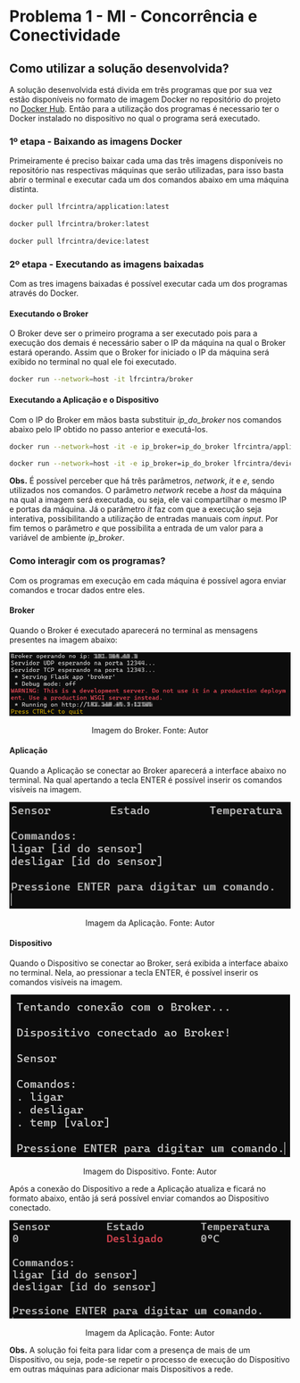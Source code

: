 # Problema 1 - MI - Concorrência e Conectividade

## Como utilizar a solução desenvolvida?
A solução desenvolvida está divida em três programas que por sua vez estão disponíveis no formato de imagem Docker no repositório do projeto no [Docker Hub](https://hub.docker.com/repositories/lfrcintra). Então para a utilização dos programas é necessario ter o Docker instalado no dispositivo no qual o programa será executado.

### 1º etapa - Baixando as imagens Docker
Primeiramente é preciso baixar cada uma das três imagens disponíveis no repositório nas respectivas máquinas que serão utilizadas, para isso basta abrir o terminal e executar cada um dos comandos abaixo em uma máquina distinta.

```bash
docker pull lfrcintra/application:latest
```
```bash
docker pull lfrcintra/broker:latest
```
```bash
docker pull lfrcintra/device:latest
```

### 2º etapa - Executando as imagens baixadas
Com as tres imagens baixadas é possível executar cada um dos programas através do Docker.

#### Executando o Broker
O Broker deve ser o primeiro programa a ser executado pois para a execução dos demais é necessário saber o IP da máquina na qual o Broker estará operando. Assim que o Broker for iniciado o IP da máquina será exibido no terminal no qual ele foi executado.
```bash
docker run --network=host -it lfrcintra/broker
```

#### Executando a Aplicação e o Dispositivo
Com o IP do Broker em mãos basta substituir *ip_do_broker* nos comandos abaixo pelo IP obtido no passo anterior e executá-los.
```bash
docker run --network=host -it -e ip_broker=ip_do_broker lfrcintra/application
```
```bash
docker run --network=host -it -e ip_broker=ip_do_broker lfrcintra/device
```
**Obs.** É possível perceber que há três parâmetros, *network*, *it* e *e*, sendo utilizados nos comandos. O parâmetro *network* recebe a *host* da máquina na qual a imagem será executada, ou seja, ele vai compartilhar o mesmo IP e portas da máquina. Já o parâmetro *it* faz com que a execução seja interativa, possibilitando a utilização de entradas manuais com *input*. Por fim temos o parâmetro *e* que possibilita a entrada de um valor para a variável de ambiente *ip_broker*.

### Como interagir com os programas?
Com os programas em execução em cada máquina é possível agora enviar comandos e trocar dados entre eles.


#### Broker
Quando o Broker é executado aparecerá no terminal as mensagens presentes na imagem abaixo:

<p align="center">
  <img src="imgs\broker_ft1.png" alt="broker_ft1">
</p>
<p align="center">Imagem do Broker. Fonte: Autor</p>


#### Aplicação
Quando a Aplicação se conectar ao Broker aparecerá a interface abaixo no terminal. Na qual apertando a tecla ENTER é possível inserir os comandos visíveis na imagem.

<p align="center">
  <img src="imgs\app_ft1.png" alt="app_ft1">
</p>
<p align="center">Imagem da Aplicação. Fonte: Autor</p>

#### Dispositivo
Quando o Dispositivo se conectar ao Broker, será exibida a interface abaixo no terminal. Nela, ao pressionar a tecla ENTER, é possível inserir os comandos visíveis na imagem.

<p align="center">
  <img src="imgs\device_ft1.png" alt="device_ft1">
</p>
<p align="center">Imagem do Dispositivo. Fonte: Autor</p>

Após a conexão do Dispositivo a rede a Aplicação atualiza e ficará no formato abaixo, então já será possível enviar comandos ao Dispositivo conectado.

<p align="center">
  <img src="imgs\app_ft2.png" alt="app_ft2">
</p>
<p align="center">Imagem da Aplicação. Fonte: Autor</p>

**Obs.** A solução foi feita para lidar com a presença de mais de um Dispositivo, ou seja, pode-se repetir o processo de execução do Dispositivo em outras máquinas para adicionar mais Dispositivos a rede.


